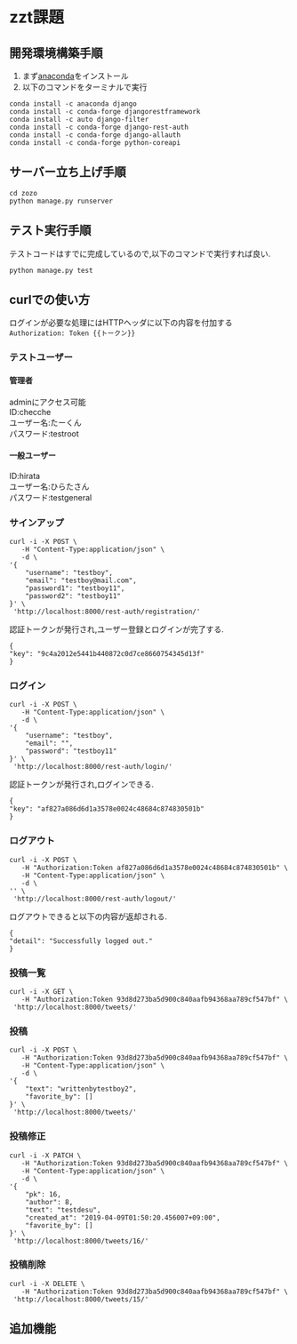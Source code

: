 # zzt課題

## 開発環境構築手順  
1. まず[anaconda](https://www.anaconda.com/)をインストール  
2. 以下のコマンドをターミナルで実行
```
conda install -c anaconda django  
conda install -c conda-forge djangorestframework  
conda install -c auto django-filter
conda install -c conda-forge django-rest-auth  
conda install -c conda-forge django-allauth  
conda install -c conda-forge python-coreapi 
```

## サーバー立ち上げ手順
```
cd zozo
python manage.py runserver
```

## テスト実行手順
テストコードはすでに完成しているので,以下のコマンドで実行すれば良い.
```
python manage.py test
```

## curlでの使い方  
ログインが必要な処理にはHTTPヘッダに以下の内容を付加する    
`Authorization: Token {{トークン}}`
### テストユーザー
#### 管理者
adminにアクセス可能  
ID:checche  
ユーザー名:たーくん  
パスワード:testroot
#### 一般ユーザー
ID:hirata  
ユーザー名:ひらたさん  
パスワード:testgeneral

### サインアップ
```
curl -i -X POST \
   -H "Content-Type:application/json" \
   -d \
'{
    "username": "testboy",
    "email": "testboy@mail.com",
    "password1": "testboy11",
    "password2": "testboy11"
}' \
 'http://localhost:8000/rest-auth/registration/'
```
認証トークンが発行され,ユーザー登録とログインが完了する.
```
{
"key": "9c4a2012e5441b440872c0d7ce8660754345d13f"
}
```

### ログイン
```
curl -i -X POST \
   -H "Content-Type:application/json" \
   -d \
'{
    "username": "testboy",
    "email": "",
    "password": "testboy11"
}' \
 'http://localhost:8000/rest-auth/login/'
```
認証トークンが発行され,ログインできる.
```
{
"key": "af827a086d6d1a3578e0024c48684c874830501b"
}
```

### ログアウト
```
curl -i -X POST \
   -H "Authorization:Token af827a086d6d1a3578e0024c48684c874830501b" \
   -H "Content-Type:application/json" \
   -d \
'' \
 'http://localhost:8000/rest-auth/logout/'
```
ログアウトできると以下の内容が返却される.
```
{
"detail": "Successfully logged out."
}
```

### 投稿一覧
```
curl -i -X GET \
   -H "Authorization:Token 93d8d273ba5d900c840aafb94368aa789cf547bf" \
 'http://localhost:8000/tweets/'
```

### 投稿
```
curl -i -X POST \
   -H "Authorization:Token 93d8d273ba5d900c840aafb94368aa789cf547bf" \
   -H "Content-Type:application/json" \
   -d \
'{
    "text": "writtenbytestboy2",
    "favorite_by": []
}' \
 'http://localhost:8000/tweets/'
```
### 投稿修正
```
curl -i -X PATCH \
   -H "Authorization:Token 93d8d273ba5d900c840aafb94368aa789cf547bf" \
   -H "Content-Type:application/json" \
   -d \
'{
    "pk": 16,
    "author": 8,
    "text": "testdesu",
    "created_at": "2019-04-09T01:50:20.456007+09:00",
    "favorite_by": []
}' \
 'http://localhost:8000/tweets/16/'
```

### 投稿削除
```
curl -i -X DELETE \
   -H "Authorization:Token 93d8d273ba5d900c840aafb94368aa789cf547bf" \
 'http://localhost:8000/tweets/15/'
```
## 追加機能
